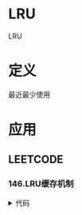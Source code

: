 # LRU #

LRU

# 定义 #
最近最少使用

# 应用 #
## LEETCODE ##
### 146.LRU缓存机制 ###
<details>
<summary>代码</summary>
<pre>
<code>
class DoubleLinkedList {

    public $key;

    public $value;

    public $prev;

    public $next;

    public function __construct($key, $value) {
        $this->key = $key;
        $this->value = $value;
    }

}
class LRUCache {

    private $size = 0;

    private $capaticy = 0;

    private $map = [];

    private $head;

    private $tail;

    function __construct($capacity) {
        $this->capaticy = $capacity;
        $this->head = new DoubleLinkedList(PHP_INT_MIN, PHP_INT_MIN);
        $this->tail = new DoubleLinkedList(PHP_INT_MAX, PHP_INT_MAX);
        $this->head->next = $this->tail;
        $this->tail->prev = $this->head;
    }

    function get($key) {
        $node = $this->map[$key] ?? null;
        if (!$node) {
            return -1;
        }
        $this->moveToHead($node);
        return $node->value;
    }

    function put($key, $value) {
        $node = $this->map[$key] ?? null;
        if ($node) {
            $node->value = $value;
            $this->moveToHead($node);
        } else {
            if ($this->size == $this->capaticy) {
                $tail = $this->tail->prev;
                $this->removeNode($tail);
                unset($this->map[$tail->key]);
                $this->size--;
            }
            $new = new DoubleLinkedList($key, $value);
            $this->addToHead($new);
            $this->size++;
            $this->map[$key] = $new;
        }
    }

    private function moveToHead($node) {
        $this->removeNode($node);
        $this->addToHead($node);
    }

    private function addToHead($node) {
        $node->next = $this->head->next;
        $node->prev = $this->head;
        $this->head->next->prev = $node;
        $this->head->next = $node;
    }

    private function removeNode($node) {
        $node->prev->next = $node->next;
        $node->next->prev =$node->prev;
    }

}
</code>
</pre>
</details>